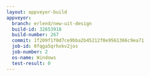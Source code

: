 ```yaml
---
layout: appveyor-build
appveyor:
  branch: erlend/new-uit-design
  build-id: 32653918
  build-number: 267
  commit: 1f209f1f0d7ce9bba2b45212f0e9561366c9ea71
  job-id: 0fqga5qrhxkv2jos
  job-number: 2
  os-name: Windows
  test-result: 0
---
```

